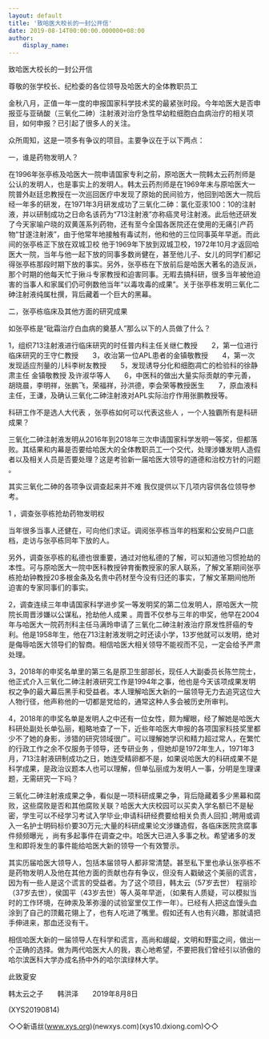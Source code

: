 ```yaml
---
layout: default
title: '致哈医大校长的一封公开信'
date: 2019-08-14T00:00:00.000000+08:00
author:
    display_name: 
---
```


致哈医大校长的一封公开信

尊敬的张学校长、纪检委的各位领导及哈医大的全体教职员工

金秋八月，正值一年一度的申报国家科学技术奖的最紧张时段。今年哈医大是否申报亚与亚硝酸（三氧化二砷）注射液对治疗急性早幼粒细胞白血病治疗的相关项目，如何申报？已引起了很多人的关注。

众所周知，这是一项多有争议的项目。主要争议在于以下两点：

一，谁是药物发明人？

在1996年张亭栋及哈医大一院申请国家专利之前，原哈医大一院韩太云药剂师是公认的发明人，也是事实上的发明人。韩太云药剂师是在1969年末与原哈医大一院普外赵廷忠教授在一次巡回医疗中发现了原始的民间验方，他回到哈医大一院后经一年多的研发，在1971年3月研发成功了三氧化二砷：氯化亚汞100：10的注射液，并以研制成功之日命名该药为“713注射液”亦称癌灵号注射液。此后他还研发了今天家喻户晓的双黄莲系列药物，还有至今全国各医院还在使用的无痛引产药物“甘遂注射液”，由于他常年地接触有毒试剂，他和他的三位同事英年早逝。而此间的张亭栋正下放在双城卫校 他于1969年下放到双城卫校，1972年10月才返回哈医大一院，当年与他一起下放的同事多数尚健在，甚至他儿子、女儿的同学们都记得张亭栋那段时期下放的事实。另外，张亭栋在下放前后是哈医大著名的造反派，那个时期的他每天忙于揪斗专家教授和迫害同事。无暇去搞科研，很多当年被他迫害的当事人和家属们仍可例数他当年“以毒攻毒的成果”。关于张亭栋发明三氧化二砷注射液纯属杜撰，背后藏着一个巨大的黑幕。

二，张亭栋临床及其他方面的研究成果

如张亭栋是“砒霜治疗白血病的奠基人”那么以下的人员做了什么？

1，组织713注射液进行临床研究的时任普内科主任关继仁教授　　2，第一位进行临床研究的王守仁教授　　3，收治第一位APL患者的金镇敬教授　　4，第一次发现适应剂量的儿科李树友教授　　5，发现诱导分化和细胞凋亡的检验科的徐静肃主任 金镇敬教授 及许淑华等人　　6，中医科的做出大量实际贡献的李元善，胡晓晨，李明祥，张鹏飞，荣福祥，孙洪德，李会荣等教授医生　　7，原血液科主任，王谦，及确认三氧化二砷注射液对APL实际治疗作用张鹏教授等。

科研工作不是选人大代表 ，张亭栋如何可以代表这些人 ，一个人独霸所有是科研成果？

三氧化二砷注射液发明从2016年到2018年三次申请国家科学发明一等奖，但都落败。其结果和内幕是否要给哈医大的全体教职员工一个交代，处理涉嫌发明人造假者以及相关人员是否要处理？这是考验新一届哈医大领导的道德和治校方针的问题 。

其实三氧化二砷的各项争议调查起来并不难 我仅提供以下几项内容供各位领导参考。

1 ，调查张亭栋抢劫药物发明权

当年很多当事人还健在，可向他们求证。调阅张亭栋当年的档案和公安局户口底档，走访与张亭栋同年下放的人。

另外，调查张亭栋的私德也很重要，通过对他私德的了解，可以知道他习惯抢劫的本性。可与原哈医大一院中医科教授钟育衡教授家的家人联系，了解文革期间张亭栋抢劫钟教授20多根金条及名贵中药材至今没有归还的事实，了解文革期间他所迫害的专家同事们的事实。

2，调查连续三年申请国家科学进步奖一等发明奖的第二位发明人，原哈医大一院院长周晋涉嫌以公谋私，抢劫他人成果 。周晋不仅参与三年的申奖，他早在2004年与哈医大一院药剂科主任马满玲申请了三氧化二砷注射液治疗原发性肝癌的专利。他是1958年生，他在713注射液发明之时还读小学，13岁他就可以发明，绝对是侮辱哈医大领导们的智商。相信哈医大相关领导不能视而不见，一定会给予严肃处理。

3，2018年的申奖名单里的第三名是原卫生部部长，现任人大副委员长陈竺院士，他正式介入三氧化二砷注射液研究工作是1994年之事，他也是今天该项成果发明权之争的最大幕后黑手和受益者。本人理解哈医大新的一届领导无力去追究这位大人物行径，他声称他的一切都是党给的，通常这种人多会被历史所审判。

4，2018年的申奖名单是发明人之中还有一位女性，颇为耀眼，经了解她是哈医大科研处副处长单弘丽，粗略地查了一下，近些年哈医大申报的各项国家科技奖里都少不了她的身影，涉猎的研究领域很广。可以理解她学识和精力超过常人，在繁忙的行政工作之余不仅服务于领导，还专研业务 ，但她却是1972年生人，1971年3月，713注射液研制成功之日，她连受精卵都不是，如果说哈医大的科研成果不是科学成果，是政治议题本人也可以理解，但单弘丽成为发明人一事，分明是生理课题，无需研究一下吗？

三氧化二砷注射液成果之争，看似是一项科研成果之争，背后隐藏着多少黑幕和腐败，这些腐败是否和其他腐败关联？哈医大大庆校园可以买卖入学名额已不是秘密，学生可以不经学习考试入学毕业;申请科研经费要给相关负责人回扣 ;聘用或调入一名护士明码标价要30万元;大量的科研成果论文涉嫌造假，各临床医院贪腐事件频频曝光 ，尚有多起事件在调查之中。哈医大已进入多事之秋。希望诸多的发生和即将发生的事件能给哈医大新的领导一个有效警示。

其实历届哈医大领导人，包括本届领导人都非常清楚。甚至私下里也承认张亭栋不是药物发明人及他在其他方面的贡献也存有争议，但没有人戳破这个美丽的谎言，因为有一些人是这个谎言的受益者。为了这个项目，韩太云（57岁去世） 程丽珍 （37岁去世），侯国平（43岁去世）等人英年早逝，（如果有人质疑，可以模拟当时的工作环境，在砷汞及苯弥漫的试验室里仅工作一年）。已经有人把这血馒头血涂到了自己的顶戴花翎上了，也有人吃进了嘴里。假如还有人也有兴趣，那就请把手伸进来，那血还没有干。

相信哈医大新的一届领导人在科学和谎言，高尚和龌龊，文明和野蛮之间，做出一个正确的选择。做为两代哈医大人的我，衷心地希望，不要把我们曾经引以骄傲的哈尔滨医科大学办成名扬中外的哈尔滨绿林大学。

此致夏安

韩太云之子　　韩洪泽　　2019年8月8日

(XYS20190814)

◇◇新语丝(www.xys.org)(newxys.com)(xys10.dxiong.com)◇◇

